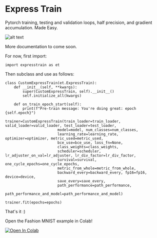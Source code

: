 # Express Train
Pytorch training, testing and validation loops, half precision, and gradient accumulation. Made Easy.  

![alt text](https://github.com/as-deeplearning/expresstrain/blob/main/images/express_train_logo.png)

More documentation to come soon.

For now, first import:

```Python3
import expresstrain as et
```

Then subclass and use as follows:

```Python3
class CustomExpressTrain(et.ExpressTrain):
    def __init__(self, **kwargs):
        super(CustomExpressTrain, self).__init__()
        self.initialize_all(kwargs)

    def on_train_epoch_start(self):
        print(f"Pre-train message: You're doing great: epoch {self.epoch}")

trainer=CustomExpressTrain(train_loader=train_loader, valid_loader=valid_loader, test_loader=test_loader,
                        model=model, num_classes=num_classes,  
                        learning_rate=learning_rate, optimizer=optimizer, metric_used=metric_used, 
                        bce_use=bce_use, loss_fn=None,
                        class_weights=class_weights,
                        scheduler=scheduler, lr_adjuster_on_val=lr_adjuster, lr_div_factor=lr_div_factor, 
                        survival=survival, one_cycle_epochs=one_cycle_epochs, 
                        metric_from_whole=metric_from_whole, 
                        backward_every=backward_every, fp16=fp16, device=device, 
                        save_every=save_every,
                        path_performance=path_performance,
                        path_performance_and_model=path_performance_and_model)

trainer.fit(epochs=epochs)
```



That's it :)

Open the Fashion MNIST example in Colab!

[![Open In Colab](https://colab.research.google.com/assets/colab-badge.svg)](https://colab.research.google.com/github/asatriano/expresstrain/blob/main/examples/expresstrain_fashion_mnist_example.ipynb)

